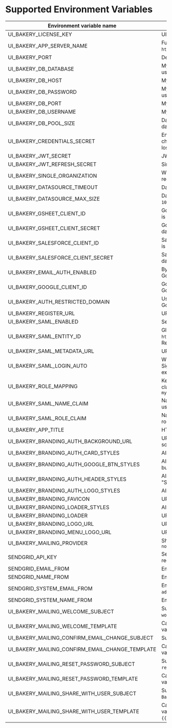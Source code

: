 # Supported Environment Variables
| Environment variable name | Description                                                                                                                                                                    |
| ------------------------- |--------------------------------------------------------------------------------------------------------------------------------------------------------------------------------|
|UI_BAKERY_LICENSE_KEY| UI Bakery licence key. To get your key [contact us](https://uibakery.io/contact-us).                                                                                           |
|UI_BAKERY_APP_SERVER_NAME| Full domain address where UI Bakery is hosted. For example `https://bakery.mycompany.com`.                                                                                     |
|UI_BAKERY_PORT| Defines the port UI Bakery is run on.                                                                                                                                          |
|UI_BAKERY_DB_DATABASE| MySQL database name, must be specified when external database is used.                                                                                                         |
|UI_BAKERY_DB_HOST| MySQL host name, must be specified when external database is used.                                                                                                             |
|UI_BAKERY_DB_PASSWORD| MySQL user password, must be specified when external database is used.                                                                                                         |
|UI_BAKERY_DB_PORT| MySQL port, must be specified when external database is used.                                                                                                                  |
|UI_BAKERY_DB_USERNAME| MySQL user name, must be specified when external database is used.                                                                                                             |
|UI_BAKERY_DB_POOL_SIZE| Database connection pool size, can be specified when external database is used. Default value is `100`.                                                                        |
|UI_BAKERY_CREDENTIALS_SECRET| Encryption key for data source credentials. Must be exactly 32 characters long. Changing this variable on existed instance may lead to losing access to already connected data source. |
|UI_BAKERY_JWT_SECRET| JWT secret is used to sign user requests to UI Bakery API.                                                                                                                     |
|UI_BAKERY_JWT_REFRESH_SECRET| Similar to `UI_BAKERY_JWT_SECRET` but for refresh token.                                                                                                                       |                                                                 |
|UI_BAKERY_SINGLE_ORGANIZATION| When `true`, only one organization can exist. All other attempts to register new one will fail.                                                                                 |
|UI_BAKERY_DATASOURCE_TIMEOUT| Datasource request timeout in milliseconds. Default value is `90000`.                                                                                                          |
|UI_BAKERY_DATASOURCE_MAX_SIZE| Datasource request maximum response size in bytes. Default value is `102400000`.                                                                                               |
|UI_BAKERY_GSHEET_CLIENT_ID| Google Sheet API Client Id. Must be provided when GSheet datasource is required.                                                                                               |
|UI_BAKERY_GSHEET_CLIENT_SECRET| Google Sheet API Client Secret. Must be provided when GSheet datasource is required.                                                                                           |
|UI_BAKERY_SALESFORCE_CLIENT_ID| Salesforce API Client Id. Must be provided when Salesforce datasource is required.                                                                                             |
|UI_BAKERY_SALESFORCE_CLIENT_SECRET| Salesforce API Client Secret. Must be provided when Salesforce datasource is required.                                                                                         |
|UI_BAKERY_EMAIL_AUTH_ENABLED| By default is `true`. Can be set to `false` to allow authentication only with Google or SAML SSO.                                                                              |
|UI_BAKERY_GOOGLE_CLIENT_ID| Google OAuth Client Id. Must be provided to enable authentication with Google.                                                                                                 |
|UI_BAKERY_AUTH_RESTRICTED_DOMAIN| Used to restrict which email addresses are allowed to authenticate with Google. For example `mycompany.com`                                                                    |
|UI_BAKERY_REGISTER_URL| URL for UI Bakery Sign Up page. Default value is `/register`.                                                                                                                  |
|UI_BAKERY_SAML_ENABLED| Set to `true` to enable SAML authentication.                                                                                                                                   |
|UI_BAKERY_SAML_ENTITY_ID| Global unique name (Entity ID) for SAML Entity. For example `http://adapplicationregistry.onmicrosoft.com/myorganization/myapp`. Required for SAML athentication.              |
|UI_BAKERY_SAML_METADATA_URL| URL to SAML metadata XML. Required for SAML athentication.                                                                                                                     |
|UI_BAKERY_SAML_LOGIN_AUTO| When `true`, SAML authentication flow starts as soon as a user opens Sign In or Sign up page. When `false`, a user must click `Login with SAML` explicitly.                    |
|UI_BAKERY_ROLE_MAPPING| Key pair SAML role mapping where key is a SAML provider custom claim and value is UI Bakery role name. For example `mycustomattribute1->editor,mycustomattribute1->user`       |
|UI_BAKERY_SAML_NAME_CLAIM| Name of the custom attribute for SAML that will be used for UI Bakery user name. Default value is `name`.                                                                      |
|UI_BAKERY_SAML_ROLE_CLAIM| Name of the custom attribute for SAML that will be used for UI Bakery role mapping. Default value is `role`.                                                                   |
|UI_BAKERY_APP_TITLE| HTML `<title/>` tag content. Default value is `UI Bakery`.                                                                                                                     |
|UI_BAKERY_BRANDING_AUTH_BACKGROUND_URL| URL to image. Allows you to set custom background image for auth screen.                                                                                                       |
|UI_BAKERY_BRANDING_AUTH_CARD_STYLES| Allows you to set custom CSS styles for card on auth screen.                                                                                                                   |
|UI_BAKERY_BRANDING_AUTH_GOOGLE_BTN_STYLES| Allows you to set custom CSS styles for "LOGIN WITH GOOGLE" button on auth screen.                                                                                             |
|UI_BAKERY_BRANDING_AUTH_HEADER_STYLES| Allows you to set custom CSS styles for headers ("Login" and "Signup") on auth screens.                                                                                        |
|UI_BAKERY_BRANDING_AUTH_LOGO_STYLES| Allows you to set custom CSS styles for logo on auth screens.                                                                                                                  |
|UI_BAKERY_BRANDING_FAVICON| URL to image. Allows you to set custom favicon.                                                                                                                                |
|UI_BAKERY_BRANDING_LOADER_STYLES| Allows you to set custom CSS styles for loader                                                                                                                                 |
|UI_BAKERY_BRANDING_LOADER| URL to image. Allows you to set custom loader image.                                                                                                                           |
|UI_BAKERY_BRANDING_LOGO_URL| URL to image. Allows you to replace UI Bakery logo.                                                                                                                            |
|UI_BAKERY_BRANDING_MENU_LOGO_URL| URL to image. Allows you to replace UI Bakery logo in menu.                                                                                                                    |
|UI_BAKERY_MAILING_PROVIDER| Should be set to `sendgrid` to enable email messages. Defaul value is `noop`                                                                                                   |
|SENDGRID_API_KEY| SendGrid API key. Required if transactional emails to users are required.                                                                                                        |
|SENDGRID_EMAIL_FROM| Email sender address. Default value is `admin@uibakery.io`.                                                                                                                    |
|SENDGRID_NAME_FROM| Email sender name. Default value is `Admin`.                                                                                                                                   |
|SENDGRID_SYSTEM_EMAIL_FROM| Email sender address for welcome email. Default value is `admin@uibakery.io`.                                                                                                  |
|SENDGRID_SYSTEM_NAME_FROM| Email sender name for welcome email. Default value is `Admin`.                                                                                                                                   |
|UI_BAKERY_MAILING_WELCOME_SUBJECT| Subject for weclome email. Defaul value is `Welcome to UI Bakery workspace`.                                                                                                   |
|UI_BAKERY_MAILING_WELCOME_TEMPLATE| Can be HTML string or SendGrid email template ID. Supported variables: `{{userName}}` and `{{userEmail}}`.                                                                     |
|UI_BAKERY_MAILING_CONFIRM_EMAIL_CHANGE_SUBJECT| Subject for email change email. Defaul value is `Change email request`.                                                                                                        |
|UI_BAKERY_MAILING_CONFIRM_EMAIL_CHANGE_TEMPLATE| Can be HTML string or SendGrid email template ID. Supported variables: `{{userName}}`, `{{userEmail}}` and `{{changeEmailUrl}}`.                                               |
|UI_BAKERY_MAILING_RESET_PASSWORD_SUBJECT| Subject for password reset email. Defaul value is `Reset password request`.                                                                                                    |
|UI_BAKERY_MAILING_RESET_PASSWORD_TEMPLATE| Can be HTML string or SendGrid email template ID. Supported variables: `{{userName}}`, `{{userEmail}}` and `{{resetPasswordUrl}}`.                                             |
|UI_BAKERY_MAILING_SHARE_WITH_USER_SUBJECT| Subject for inviting user email. Defaul value is `You are invited to UI Bakery workspace`.                                                                                     |
|UI_BAKERY_MAILING_SHARE_WITH_USER_TEMPLATE| Can be HTML string or SendGrid email template ID. Supported variables: `{{userName}}`, `{{userEmail}}`, `{{organizationUrl}}` and `{{organizationName}}`.                      |
